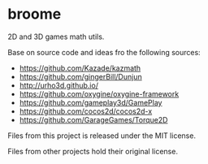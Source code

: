 # broome

2D and 3D games math utils.

Base on source code and ideas fro the following sources:
* https://github.com/Kazade/kazmath
* https://github.com/gingerBill/Dunjun
* http://urho3d.github.io/
* https://github.com/oxygine/oxygine-framework
* https://github.com/gameplay3d/GamePlay
* https://github.com/cocos2d/cocos2d-x
* https://github.com/GarageGames/Torque2D

Files from this project is released under the MIT license.

Files from other projects hold their original license.
